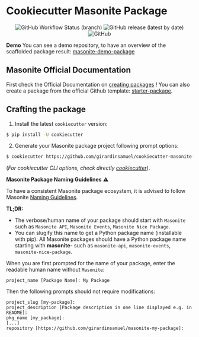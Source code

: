 # Cookiecutter Masonite Package

<p align="center">
  <img alt="GitHub Workflow Status (branch)" src="https://img.shields.io/github/workflow/status/girardinsamuel/cookiecutter-masonite-package/Test%20Application">
  <img alt="GitHub release (latest by date)" src="https://img.shields.io/github/v/release/girardinsamuel/cookiecutter-masonite-package">
  <img alt="GitHub" src="https://img.shields.io/github/license/girardinsamuel/cookiecutter-masonite-package">
</p>

**Demo**
You can see a demo repository, to have an overview of the scaffolded package result:
[masonite-demo-package](https://github.com/girardinsamuel/masonite-demo-package)

## Masonite Official Documentation

First check the Official Documentation on [creating packages](https://docs.masoniteproject.com/advanced/creating-packages) !
You can also create a package from the official Github template: [starter-package](https://github.com/MasoniteFramework/starter-package).

## Crafting the package

1. Install the latest `cookiecutter` version:

```bash
$ pip install -U cookiecutter
```

2. Generate your Masonite package project following prompt options:

```bash
$ cookiecutter https://github.com/girardinsamuel/cookiecutter-masonite-package.git
```

(_For cookiecutter CLI options, check directly [cookiecutter](https://github.com/cookiecutter/cookiecutter)_).

**Masonite Package Naming Guidelines** ⚠️

To have a consistent Masonite package ecosystem, it is advised to follow Masonite [Naming Guidelines](https://github.com/MasoniteFramework/starter-package).

**TL;DR:**

- The verbose/human name of your package should start with `Masonite` such as `Masonite API`, `Masonite Events`, `Masonite Nice Package`.
- You can slugify this name to get a Python package name (installable with pip). All Masonite packages should have a
  Python package name starting with **masonite-** such as `masonite-api`, `masonite-events`, `masonite-nice-package`.

When you are first prompted for the name of your package, enter the readable human name without `Masonite`:

```
project_name [Package Name]: My Package
```

Then the following prompts should not require modifications:

```
project_slug [my-package]:
project_description [Package description in one line displayed e.g. in README]:
pkg_name [my_package]:
[...]
repository [https://github.com/girardinsamuel/masonite-my-package]:
```
